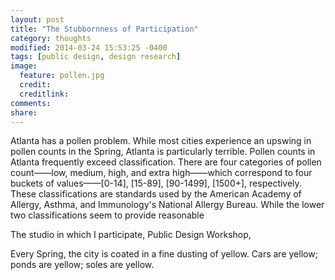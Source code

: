 ```yaml
---
layout: post
title: "The Stubbornness of Participation"
category: thoughts
modified: 2014-03-24 15:53:25 -0400
tags: [public design, design research]
image:
  feature: pollen.jpg
  credit: 
  creditlink: 
comments: 
share: 
---
```


Atlanta has a pollen problem. While most cities experience an upswing in pollen counts in the Spring, Atlanta is particularly terrible. Pollen counts in Atlanta frequently exceed classification. There are four categories of pollen count——low, medium, high, and extra high——which correspond to four buckets of values——[0-14], [15-89], [90-1499], [1500+], respectively. These classifications are standards used by the American Academy of Allergy, Asthma, and Immunology's National Allergy Bureau. While the lower two classifications seem to provide reasonable 

The studio in which I participate, Public Design Workshop, 

Every Spring, the city is coated in a fine dusting of yellow. Cars are yellow; ponds are yellow; soles are yellow. 